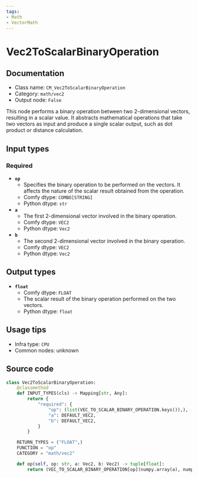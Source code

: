 ```yaml
---
tags:
- Math
- VectorMath
---
```


# Vec2ToScalarBinaryOperation
## Documentation
- Class name: `CM_Vec2ToScalarBinaryOperation`
- Category: `math/vec2`
- Output node: `False`

This node performs a binary operation between two 2-dimensional vectors, resulting in a scalar value. It abstracts mathematical operations that take two vectors as input and produce a single scalar output, such as dot product or distance calculation.
## Input types
### Required
- **`op`**
    - Specifies the binary operation to be performed on the vectors. It affects the nature of the scalar result obtained from the operation.
    - Comfy dtype: `COMBO[STRING]`
    - Python dtype: `str`
- **`a`**
    - The first 2-dimensional vector involved in the binary operation.
    - Comfy dtype: `VEC2`
    - Python dtype: `Vec2`
- **`b`**
    - The second 2-dimensional vector involved in the binary operation.
    - Comfy dtype: `VEC2`
    - Python dtype: `Vec2`
## Output types
- **`float`**
    - Comfy dtype: `FLOAT`
    - The scalar result of the binary operation performed on the two vectors.
    - Python dtype: `float`
## Usage tips
- Infra type: `CPU`
- Common nodes: unknown


## Source code
```python
class Vec2ToScalarBinaryOperation:
    @classmethod
    def INPUT_TYPES(cls) -> Mapping[str, Any]:
        return {
            "required": {
                "op": (list(VEC_TO_SCALAR_BINARY_OPERATION.keys()),),
                "a": DEFAULT_VEC2,
                "b": DEFAULT_VEC2,
            }
        }

    RETURN_TYPES = ("FLOAT",)
    FUNCTION = "op"
    CATEGORY = "math/vec2"

    def op(self, op: str, a: Vec2, b: Vec2) -> tuple[float]:
        return (VEC_TO_SCALAR_BINARY_OPERATION[op](numpy.array(a), numpy.array(b)),)

```
